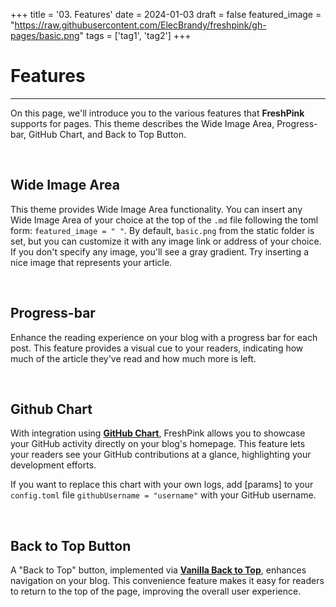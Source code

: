 +++
title = '03. Features'
date = 2024-01-03
draft = false
featured_image = "https://raw.githubusercontent.com/ElecBrandy/freshpink/gh-pages/basic.png"
tags = ['tag1', 'tag2']
+++

# Features
____
On this page, we'll introduce you to the various features that **FreshPink** supports for pages. This theme describes the Wide Image Area, Progress-bar, GitHub Chart, and Back to Top Button.

<br>

## Wide Image Area
This theme provides Wide Image Area functionality. You can insert any Wide Image Area of your choice at the top of the `.md` file following the toml form: `featured_image = " "`. By default, `basic.png` from the static folder is set, but you can customize it with any image link or address of your choice. If you don't specify any image, you'll see a gray gradient. Try inserting a nice image that represents your article.

<br>

## Progress-bar

Enhance the reading experience on your blog with a progress bar for each post. This feature provides a visual cue to your readers, indicating how much of the article they've read and how much more is left.

<br>

## Github Chart

With integration using [**GitHub Chart**](https://github.com/akerl/githubchart), FreshPink allows you to showcase your GitHub activity directly on your blog's homepage. This feature lets your readers see your GitHub contributions at a glance, highlighting your development efforts.

If you want to replace this chart with your own logs, add [params] to your `config.toml` file `githubUsername = "username"` with your GitHub username.

<br>

## Back to Top Button

A "Back to Top" button, implemented via [**Vanilla Back to Top**](https://github.com/vfeskov/vanilla-back-to-top), enhances navigation on your blog. This convenience feature makes it easy for readers to return to the top of the page, improving the overall user experience.
